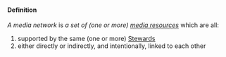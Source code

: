 #### Definition

*A media network* is *a set of (one or more) [media resources](https://github.com/gcassel/Modular-Organizing-Terminology/blob/master/terms/media-resource.md)* which are all:

1. supported by the same (one or more) [Stewards](https://github.com/gcassel/IO/blob/main/terms/steward.md)
2. either directly or indirectly, and intentionally, linked to each other

